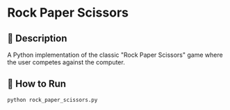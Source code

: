 # Rock Paper Scissors

## 📌 Description
A Python implementation of the classic "Rock Paper Scissors" game where the user competes against the computer.

## 🚀 How to Run
```bash
python rock_paper_scissors.py
